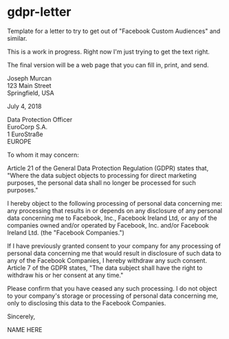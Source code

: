 # gdpr-letter

Template for a letter to try to get out of "Facebook Custom Audiences" and similar.

This is a work in progress.  Right now I'm just trying to get the text right.

The final version will be a web page that you can fill in, print, and send.


Joseph Murcan<br>
123 Main Street<br>
Springfield, USA

July 4, 2018

Data Protection Officer<br>
EuroCorp S.A.<br>
1 EuroStraße<br>
EUROPE


To whom it may concern:

Article 21 of the General Data Protection Regulation
(GDPR) states that, "Where the data subject objects to
processing for direct marketing purposes, the personal
data shall no longer be processed for such purposes."

I hereby object to the following processing of
personal data concerning me: any processing that
results in or depends on any disclosure of any
personal data concerning me to Facebook, Inc.,
Facebook Ireland Ltd, or any of the companies owned
and/or operated by Facebook, Inc. and/or Facebook
Ireland Ltd. (the "Facebook Companies.")

If I have previously granted consent to your company
for any processing of personal data concerning me
that would result in disclosure of such data to
any of the Facebook Companies, I hereby withdraw
any such consent. Article 7 of the GDPR states,
"The data subject shall have the right to withdraw
his or her consent at any time."

Please confirm that you have ceased any such
processing.  I do not object to your company's storage
or processing of personal data concerning me, only
to disclosing this data to the Facebook Companies.


Sincerely,



NAME HERE
